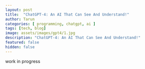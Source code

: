 ```yaml
---
layout: post
title:  "ChatGPT-4: An AI That Can See And Understand!"
author: Tarun
categories: [ programming, chatgpt, ai ]
tags: [tech, blog]
image: assets/images/gpt4/1.jpg
description: "ChatGPT-4: An AI That Can See And Understand!"
featured: false
hidden: false
---
```


work in progress